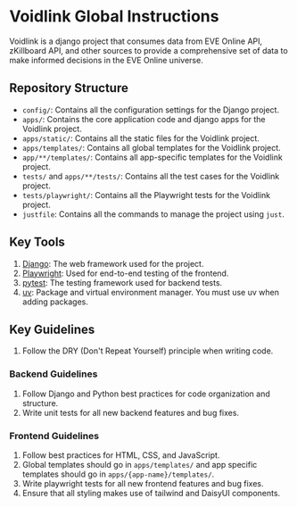 # Voidlink Global Instructions

Voidlink is a django project that consumes data from EVE Online API, zKillboard API, and other sources to provide a comprehensive set of data to make informed decisions in the EVE Online universe.

## Repository Structure

- `config/`: Contains all the configuration settings for the Django project.
- `apps/`: Contains the core application code and django apps for the Voidlink project.
- `apps/static/`: Contains all the static files for the Voidlink project.
- `apps/templates/`: Contains all global templates for the Voidlink project.
- `app/**/templates/`: Contains all app-specific templates for the Voidlink project.
- `tests/` and `apps/**/tests/`: Contains all the test cases for the Voidlink project.
- `tests/playwright/`: Contains all the Playwright tests for the Voidlink project.
- `justfile`: Contains all the commands to manage the project using `just`.

## Key Tools
1. [Django](https://www.djangoproject.com/): The web framework used for the project.
2. [Playwright](https://playwright.dev/): Used for end-to-end testing of the frontend.
3. [pytest](https://pytest.org/): The testing framework used for backend tests.
4. [uv](https://docs.astral.sh/uv/): Package and virtual environment manager. You must use uv when adding packages.

## Key Guidelines
1. Follow the DRY (Don't Repeat Yourself) principle when writing code.

### Backend Guidelines
1. Follow Django and Python best practices for code organization and structure. 
2. Write unit tests for all new backend features and bug fixes.

### Frontend Guidelines
1. Follow best practices for HTML, CSS, and JavaScript.
2. Global templates should go in `apps/templates/` and app specific templates should go in `apps/{app-name}/templates/`.
3. Write playwright tests for all new frontend features and bug fixes.
4. Ensure that all styling makes use of tailwind and DaisyUI components.
